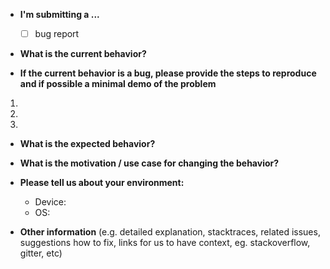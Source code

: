 * **I'm submitting a ...**
  - [ ] bug report


* **What is the current behavior?**



* **If the current behavior is a bug, please provide the steps to reproduce and if possible a minimal demo of the problem** 

1.
1.
1.


* **What is the expected behavior?**



* **What is the motivation / use case for changing the behavior?**



* **Please tell us about your environment:**
  
  - Device:
  - OS:

* **Other information** (e.g. detailed explanation, stacktraces, related issues, suggestions how to fix, links for us to have context, eg. stackoverflow, gitter, etc)
